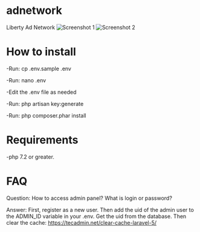 # adnetwork
Liberty Ad Network
![Screenshot 1](https://github.com/greenrobotllc/adnetwork/blob/master/sampleimages/image1.png)
![Screenshot 2](https://github.com/greenrobotllc/adnetwork/blob/master/sampleimages/image2.png)


# How to install

-Run:
cp .env.sample .env

-Run:
nano .env

-Edit the .env file as needed

-Run: 
php artisan key:generate


-Run:
php composer.phar install

# Requirements

-php 7.2 or greater.

# FAQ
Question: How to access admin panel? What is login or password?

Answer: First, register as a new user. Then add the uid of the admin user to the ADMIN_ID variable in your .env. Get the uid from the database. Then clear the cache: https://tecadmin.net/clear-cache-laravel-5/
